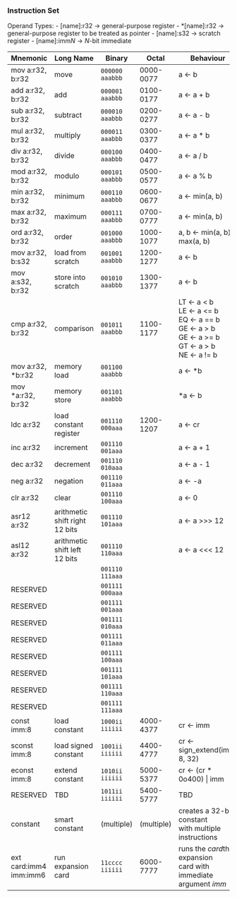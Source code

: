 

### Instruction Set

Operand Types:
	- \[name]:r32 -> general-purpose register
	-  \*\[name]:r32 -> general-purpose register to be treated as pointer 
	- \[name]:s32 -> scratch register
	- \[name]:imm*N* -> *N*-bit immediate

| Mnemonic               | Long Name                         | Binary          | Octal      | Behaviour                                                                                                 |
| ---------------------- | --------------------------------- | --------------- | ---------- | --------------------------------------------------------------------------------------------------------- |
| mov a:r32, b:r32       | move                              | `000000 aaabbb` | 0000-0077  | a <- b                                                                                                    |
| add a:r32, b:r32       | add                               | `000001 aaabbb` | 0100-0177  | a <- a + b                                                                                                |
| sub a:r32, b:r32       | subtract                          | `000010 aaabbb` | 0200-0277  | a <- a - b                                                                                                |
| mul a:r32, b:r32       | multiply                          | `000011 aaabbb` | 0300-0377  | a <- a \* b                                                                                               |
| div a:r32, b:r32       | divide                            | `000100 aaabbb` | 0400-0477  | a <- a / b                                                                                                |
| mod a:r32, b:r32       | modulo                            | `000101 aaabbb` | 0500-0577  | a <- a % b                                                                                                |
| min a:r32, b:r32       | minimum                           | `000110 aaabbb` | 0600-0677  | a <- min(a, b)                                                                                            |
| max a:r32, b:r32       | maximum                           | `000111 aaabbb` | 0700-0777  | a <- min(a, b)                                                                                            |
| ord a:r32, b:r32       | order                             | `001000 aaabbb` | 1000-1077  | a, b <- min(a, b), max(a, b)                                                                              |
| mov a:r32, b:s32       | load from scratch                 | `001001 aaabbb` | 1200-1277  | a <- b                                                                                                    |
| mov a:s32, b:r32       | store into scratch                | `001010 aaabbb` | 1300-1377  | a <- b                                                                                                    |
| cmp a:r32, b:r32       | comparison                        | `001011 aaabbb` | 1100-1177  | LT <- a < b<br>LE <- a <= b<br>EQ <- a == b<br>GE <- a > b<br>GE <- a >= b<br>GT <- a > b<br>NE <- a != b |
| mov a:r32, \*b:r32     | memory load                       | `001100 aaabbb` |            | a <- \*b                                                                                                  |
| mov \*a:r32, b:r32     | memory store                      | `001101 aaabbb` |            | \*a <- b                                                                                                  |
| ldc a:r32              | load constant<br>register         | `001110 000aaa` | 1200-1207  | a <- cr                                                                                                   |
| inc a:r32              | increment                         | `001110 001aaa` |            | a <- a + 1                                                                                                |
| dec a:r32              | decrement                         | `001110 010aaa` |            | a <- a - 1                                                                                                |
| neg a:r32              | negation                          | `001110 011aaa` |            | a <- -a                                                                                                   |
| clr a:r32              | clear                             | `001110 100aaa` |            | a <- 0                                                                                                    |
| asr12 a:r32            | arithmetic shift right<br>12 bits | `001110 101aaa` |            | a <- a >>> 12                                                                                             |
| asl12 a:r32            | arithmetic shift left<br>12 bits  | `001110 110aaa` |            | a <- a <<< 12                                                                                             |
|                        |                                   | `001110 111aaa` |            |                                                                                                           |
| RESERVED               |                                   | `001111 000aaa` |            |                                                                                                           |
| RESERVED               |                                   | `001111 001aaa` |            |                                                                                                           |
| RESERVED               |                                   | `001111 010aaa` |            |                                                                                                           |
| RESERVED               |                                   | `001111 011aaa` |            |                                                                                                           |
| RESERVED               |                                   | `001111 100aaa` |            |                                                                                                           |
| RESERVED               |                                   | `001111 101aaa` |            |                                                                                                           |
| RESERVED               |                                   | `001111 110aaa` |            |                                                                                                           |
| RESERVED               |                                   | `001111 111aaa` |            |                                                                                                           |
| const imm:8            | load constant                     | `1000ii iiiiii` | 4000-4377  | cr <- imm                                                                                                 |
| sconst imm:8           | load signed constant              | `1001ii iiiiii` | 4400-4777  | cr <- sign_extend(imm, 8, 32)                                                                             |
| econst imm:8           | extend constant                   | `1010ii iiiiii` | 5000-5377  | cr <- (cr \* 0o400) \| imm                                                                                |
| RESERVED               | TBD                               | `1011ii iiiiii` | 5400-5777  | TBD                                                                                                       |
| constant               | smart constant                    | (multiple)      | (multiple) | creates a 32-bit constant<br>with multiple instructions                                                   |
| ext card:imm4 imm:imm6 | run expansion card                | `11cccc iiiiii` | 6000-7777  | runs the *card*th expansion<br>card with immediate<br>argument *imm*                                      |

